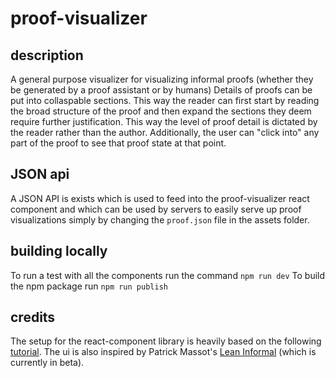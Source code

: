 # proof-visualizer

## description
A general purpose visualizer for visualizing informal proofs (whether they be generated by a proof assistant or by humans)
Details of proofs can be put into collaspable sections. This way the reader can first start by reading the broad structure of the proof and then expand the sections they deem require further justification. This way the level of proof detail is dictated by the reader rather than the author. Additionally, the user can "click into" any part of the proof to see that proof state at that point.

## JSON api
A JSON API is exists which is used to feed into the proof-visualizer react component and which can be used by servers to easily serve up proof visualizations simply by changing the `proof.json` file in the assets folder.

## building locally

To run a test with all the components run the command `npm run dev`
To build the npm package run `npm run publish`

## credits

The setup for the react-component library is heavily based on the following [tutorial](https://www.youtube.com/watch?v=XKfeczZyEzc&t=317s). The ui is also inspired by Patrick Massot's [Lean Informal](https://www.youtube.com/watch?v=tp_h3vzkObo) (which is currently in beta).
